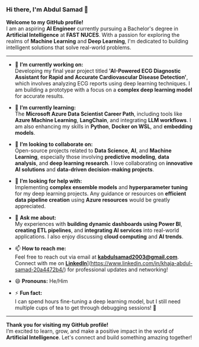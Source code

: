 ### Hi there, I'm Abdul Samad 👋

**Welcome to my GitHub profile!**  
I am an aspiring **AI Engineer** currently pursuing a Bachelor's degree in **Artificial Intelligence** at **FAST NUCES**. With a passion for exploring the realms of **Machine Learning** and **Deep Learning**, I'm dedicated to building intelligent solutions that solve real-world problems.

---

- 🔭 **I’m currently working on:**  
  Developing my final year project titled **'AI-Powered ECG Diagnostic Assistant for Rapid and Accurate Cardiovascular Disease Detection'**, which involves analyzing ECG reports using deep learning techniques. I am building a prototype with a focus on a **complex deep learning model** for accurate results.

- 🌱 **I’m currently learning:**  
  The **Microsoft Azure Data Scientist Career Path**, including tools like **Azure Machine Learning**, **LangChain**, and integrating **LLM workflows**. I am also enhancing my skills in **Python**, **Docker on WSL**, and **embedding models**.

- 👯 **I’m looking to collaborate on:**  
  Open-source projects related to **Data Science**, **AI**, and **Machine Learning**, especially those involving **predictive modeling**, **data analysis**, and **deep learning research**. I love collaborating on **innovative AI solutions** and **data-driven decision-making projects**.

- 🤔 **I’m looking for help with:**  
  Implementing **complex ensemble models** and **hyperparameter tuning** for my deep learning projects. Any guidance or resources on **efficient data pipeline creation** using **Azure resources** would be greatly appreciated.

- 💬 **Ask me about:**  
  My experiences with **building dynamic dashboards using Power BI**, **creating ETL pipelines**, and **integrating AI services** into real-world applications. I also enjoy discussing **cloud computing** and **AI trends**.

- 📫 **How to reach me:**  
  Feel free to reach out via email at **kabdulsamad2003@gmail.com**.  
  Connect with me on **[LinkedIn]([https://www.linkedin.com/in/abdulsamad/)**](https://www.linkedin.com/in/khaja-abdul-samad-20a4472b4/) for professional updates and networking!

- 😄 **Pronouns:** He/Him

- ⚡ **Fun fact:**  
  I can spend hours fine-tuning a deep learning model, but I still need multiple cups of tea to get through debugging sessions! 🍵

---

**Thank you for visiting my GitHub profile!**  
I’m excited to learn, grow, and make a positive impact in the world of **Artificial Intelligence**. Let's connect and build something amazing together!
